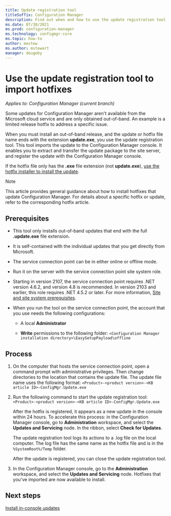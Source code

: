 ```yaml
---
title: Update registration tool
titleSuffix: Configuration Manager
description: Find out when and how to use the update registration tool to manually import an update to the Configuration Manager console.
ms.date: 07/30/2021
ms.prod: configuration-manager
ms.technology: configmgr-core
ms.topic: how-to
author: mestew
ms.author: mstewart
manager: dougeby
---
```


# Use the update registration tool to import hotfixes

*Applies to: Configuration Manager (current branch)*

Some updates for Configuration Manager aren't available from the Microsoft cloud service and are only obtained out-of-band. An example is a limited release hotfix to address a specific issue.

When you must install an out-of-band release, and the update or hotfix file name ends with the extension **update.exe**, you use the update registration tool. This tool imports the update to the Configuration Manager console. It enables you to extract and transfer the update package to the site server, and register the update with the Configuration Manager console.

If the hotfix file only has the **.exe** file extension (not **update.exe**), [use the hotfix installer to install the update](use-the-hotfix-installer-to-install-updates.md).

> [!NOTE]
> This article provides general guidance about how to install hotfixes that update Configuration Manager. For details about a specific hotfix or update, refer to the corresponding hotfix article.

## Prerequisites

- This tool only installs out-of-band updates that end with the full **.update.exe** file extension.

- It is self-contained with the individual updates that you get directly from Microsoft.

- The service connection point can be in either online or offline mode.

- Run it on the server with the service connection point site system role.

- Starting in version 2107, the service connection point requires .NET version 4.6.2, and version 4.8 is recommended.<!--10402814--> In version 2103 and earlier, this role requires .NET 4.5.2 or later. For more information, [Site and site system prerequisites](../../plan-design/configs/site-and-site-system-prerequisites.md).

- When you run the tool on the service connection point, the account that you use needs the following configurations:

  - A local **Administrator**

  - **Write** permissions to the following folder: `<Configuration Manager installation directory>\EasySetupPayload\offline`

## Process

1. On the computer that hosts the service connection point, open a command prompt with administrative privileges. Then change directories to the location that contains the update file. The update file name uses the following format: `<Product>-<product version>-<KB article ID>-ConfigMgr.Update.exe`

1. Run the following command to start the update registration tool: `<Product>-<product version>-<KB article ID>-ConfigMgr.Update.exe`

    After the hotfix is registered, it appears as a new update in the console within 24 hours. To accelerate this process: in the Configuration Manager console, go to **Administration** workspace, and select the **Updates and Servicing** node. In the ribbon, select **Check for Updates**.

    The update registration tool logs its actions to a .log file on the local computer. The log file has the same name as the hotfix file and is in the `%SystemRoot%/Temp` folder.

    After the update is registered, you can close the update registration tool.

1. In the Configuration Manager console, go to the **Administration** workspace, and select the **Updates and Servicing** node. Hotfixes that you've imported are now available to install.

## Next steps

[Install in-console updates](install-in-console-updates.md)
